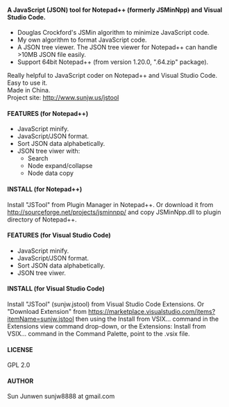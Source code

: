 #### A JavaScript (JSON) tool for Notepad++ (formerly JSMinNpp) and Visual Studio Code.
 * Douglas Crockford's JSMin algorithm to minimize JavaScript code.
 * My own algorithm to format JavaScript code.
 * A JSON tree viewer. The JSON tree viewer for Notepad++ can handle >10MB JSON file easily.
 * Support 64bit Notepad++ (from version 1.20.0, ".64.zip" package).

Really helpful to JavaScript coder on Notepad++ and Visual Studio Code. Easy to use it.  
Made in China.  
Project site: http://www.sunjw.us/jstool

#### FEATURES (for Notepad++)
 * JavaScript minify.
 * JavaScript/JSON format.
 * Sort JSON data alphabetically.
 * JSON tree viwer with:
   - Search
   - Node expand/collapse
   - Node data copy

#### INSTALL (for Notepad++)
Install "JSTool" from Plugin Manager in Notepad++. Or download it from http://sourceforge.net/projects/jsminnpp/ and copy JSMinNpp.dll to plugin directory of Notepad++.

#### FEATURES (for Visual Studio Code)
 * JavaScript minify.
 * JavaScript/JSON format.
 * Sort JSON data alphabetically.
 * JSON tree viwer.

#### INSTALL (for Visual Studio Code)
Install "JSTool" (sunjw.jstool) from Visual Studio Code Extensions. Or "Download Extension" from https://marketplace.visualstudio.com/items?itemName=sunjw.jstool then using the Install from VSIX... command in the Extensions view command drop-down, or the Extensions: Install from VSIX... command in the Command Palette, point to the .vsix file.

#### LICENSE
GPL 2.0

#### AUTHOR
Sun Junwen sunjw8888 at gmail.com
